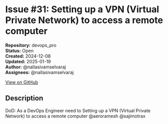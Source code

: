 # Issue #31: Setting up a VPN (Virtual Private Network) to access a remote computer

**Repository:** devops_pro  
**Status:** Open  
**Created:** 2024-12-08  
**Updated:** 2025-01-19  
**Author:** @nallasivamselvaraj  
**Assignees:** @nallasivamselvaraj  

[View on GitHub](https://github.com/Simtestlab/devops_pro/issues/31)

## Description

DoD: As a DevOps Engineer need to Setting up a VPN (Virtual Private Network) to access a remote computer
@aeroramesh @sajimotrax 